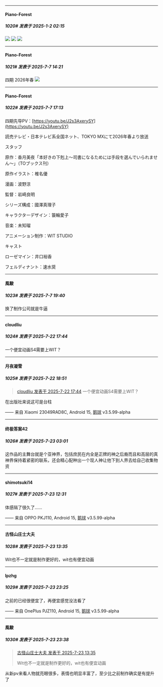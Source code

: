 ﻿
*****

####  Piano-Forest  
##### 1020#       发表于 2025-1-2 02:15

<img src="https://p.sda1.dev/21/fd046aadf71212310547498e78f8726d/20250102_020710.jpg" referrerpolicy="no-referrer">
<img src="https://p.sda1.dev/21/721314bd8509568540c24dd301a17812/20250102_020653.jpg" referrerpolicy="no-referrer">
<img src="https://p.sda1.dev/21/b83c8a8f4942142083d59f04b7892c51/20250102_020704.jpg" referrerpolicy="no-referrer">

*****

####  Piano-Forest  
##### 1021#       发表于 2025-7-7 14:21

四期 2026年春
<img src="https://p.sda1.dev/25/042a4c50cb4408b9b683e09d06049a55/20250707_141155.jpg" referrerpolicy="no-referrer">


*****

####  Piano-Forest  
##### 1022#       发表于 2025-7-7 17:13

四期先导PV：[https://youtu.be/J2s3AxerySY](https://youtu.be/J2s3AxerySY)

読売テレビ・日本テレビ系全国ネット、TOKYO MXにて2026年春より放送

スタッフ

原作：香月美夜「本好きの下剋上～司書になるためには手段を選んでいられません～」（TOブックス刊）

原作イラスト：椎名優

漫画：波野涼

監督：岩崎良明

シリーズ構成：國澤真理子

キャラクターデザイン：簑輪愛子

音楽：未知瑠

アニメーション制作：WIT STUDIO

キャスト

ローゼマイン：井口裕香

フェルディナント：速水奨


*****

####  風駿  
##### 1023#       发表于 2025-7-7 19:40

换了制作公司就是牛逼

*****

####  cloudliu  
##### 1024#       发表于 2025-7-22 17:44

一个便宜动画S4需要上WIT？


*****

####  月夜凝雪  
##### 1025#       发表于 2025-7-22 18:51

<blockquote><a href="httphttps://stage1st.com/2b/forum.php?mod=redirect&amp;goto=findpost&amp;pid=68138431&amp;ptid=1815292" target="_blank">cloudliu 发表于 2025-7-22 17:44</a>
一个便宜动画S4需要上WIT？</blockquote>
在出版社来说这可是台柱

—— 来自 Xiaomi 23049RAD8C, Android 15, [鹅球](https://www.pgyer.com/xfPejhuq) v3.5.99-alpha


*****

####  终极答案42  
##### 1026#       发表于 2025-7-23 03:01

这作品的主舞台就是个亚神界，包括庶民在内全是正牌的神之后裔而且和高层的真神界保持着紧密的联系，还会精心配种出一个现人神让他下到人界去给自己收集物资


*****

####  shimotsuki14  
##### 1027#       发表于 2025-7-23 12:31

体感隔了很久了……

—— 来自 OPPO PKJ110, Android 15, [鹅球](https://www.pgyer.com/xfPejhuq) v3.5.99-alpha


*****

####  古怪山庄士大夫  
##### 1028#       发表于 2025-7-23 13:35

Wit也不一定就是制作更好的，wit也有便宜动画


*****

####  lpzhg  
##### 1029#       发表于 2025-7-23 23:25

之前的已经很便宜了，再便宜感觉没法看了

—— 来自 OnePlus PJZ110, Android 15, [鹅球](https://www.pgyer.com/xfPejhuq) v3.5.99-alpha


*****

####  風駿  
##### 1030#       发表于 2025-7-23 23:38

<blockquote><a href="httphttps://stage1st.com/2b/forum.php?mod=redirect&amp;goto=findpost&amp;pid=68143202&amp;ptid=1815292" target="_blank">古怪山庄士大夫 发表于 2025-7-23 13:35</a>

Wit也不一定就是制作更好的，wit也有便宜动画</blockquote>
从新pv来看人物就亮眼很多，表情也明显丰富了，至少比之前制作确实是有提升了

